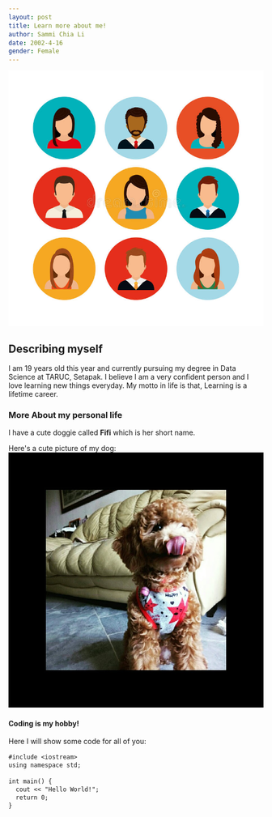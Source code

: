 ```yaml
---
layout: post
title: Learn more about me!
author: Sammi Chia Li
date: 2002-4-16
gender: Female
---
```

![Image](images/sammi.jpg)

## Describing myself
I am 19 years old this year and currently pursuing my degree in Data Science at TARUC, Setapak. 
I believe I am a very confident person and I love learning new things everyday.
My motto in life is that, Learning is a lifetime career.


### More About my personal life
I have a cute doggie called **Fifi** which is her short name.

Here's a cute picture of my dog:
![Image](images/fifi.jpg)

#### Coding is my hobby!
Here I will show some code for all of you:

```
#include <iostream>
using namespace std;

int main() {
  cout << "Hello World!";
  return 0;
}

```